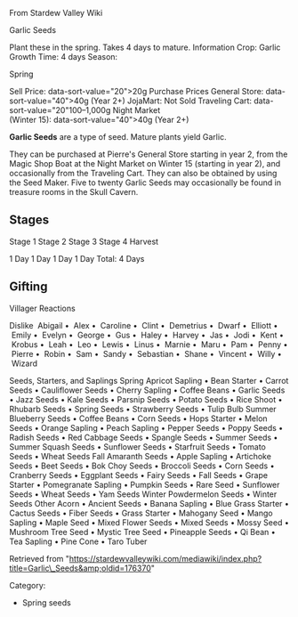 From Stardew Valley Wiki

Garlic Seeds

Plant these in the spring. Takes 4 days to mature. Information Crop: Garlic Growth Time: 4 days Season:

Spring

Sell Price: data-sort-value="20"&gt;20g Purchase Prices General Store: data-sort-value="40"&gt;40g (Year 2+) JojaMart: Not Sold Traveling Cart: data-sort-value="20"100–1,000g Night Market  
(Winter 15): data-sort-value="40"&gt;40g (Year 2+)

**Garlic Seeds** are a type of seed. Mature plants yield Garlic.

They can be purchased at Pierre's General Store starting in year 2, from the Magic Shop Boat at the Night Market on Winter 15 (starting in year 2), and occasionally from the Traveling Cart. They can also be obtained by using the Seed Maker. Five to twenty Garlic Seeds may occasionally be found in treasure rooms in the Skull Cavern.

## Stages

Stage 1 Stage 2 Stage 3 Stage 4 Harvest

1 Day 1 Day 1 Day 1 Day Total: 4 Days

## Gifting

Villager Reactions

Dislike  Abigail •  Alex •  Caroline •  Clint •  Demetrius •  Dwarf •  Elliott •  Emily •  Evelyn •  George •  Gus •  Haley •  Harvey •  Jas •  Jodi •  Kent •  Krobus •  Leah •  Leo •  Lewis •  Linus •  Marnie •  Maru •  Pam •  Penny •  Pierre •  Robin •  Sam •  Sandy •  Sebastian •  Shane •  Vincent •  Willy •  Wizard

Seeds, Starters, and Saplings Spring Apricot Sapling • Bean Starter • Carrot Seeds • Cauliflower Seeds • Cherry Sapling • Coffee Beans • Garlic Seeds • Jazz Seeds • Kale Seeds • Parsnip Seeds • Potato Seeds • Rice Shoot • Rhubarb Seeds • Spring Seeds • Strawberry Seeds • Tulip Bulb Summer Blueberry Seeds • Coffee Beans • Corn Seeds • Hops Starter • Melon Seeds • Orange Sapling • Peach Sapling • Pepper Seeds • Poppy Seeds • Radish Seeds • Red Cabbage Seeds • Spangle Seeds • Summer Seeds • Summer Squash Seeds • Sunflower Seeds • Starfruit Seeds • Tomato Seeds • Wheat Seeds Fall Amaranth Seeds • Apple Sapling • Artichoke Seeds • Beet Seeds • Bok Choy Seeds • Broccoli Seeds • Corn Seeds • Cranberry Seeds • Eggplant Seeds • Fairy Seeds • Fall Seeds • Grape Starter • Pomegranate Sapling • Pumpkin Seeds • Rare Seed • Sunflower Seeds • Wheat Seeds • Yam Seeds Winter Powdermelon Seeds • Winter Seeds Other Acorn • Ancient Seeds • Banana Sapling • Blue Grass Starter • Cactus Seeds • Fiber Seeds • Grass Starter • Mahogany Seed • Mango Sapling • Maple Seed • Mixed Flower Seeds • Mixed Seeds • Mossy Seed • Mushroom Tree Seed • Mystic Tree Seed • Pineapple Seeds • Qi Bean • Tea Sapling • Pine Cone • Taro Tuber

Retrieved from "https://stardewvalleywiki.com/mediawiki/index.php?title=Garlic\_Seeds&amp;oldid=176370"

Category:

- Spring seeds